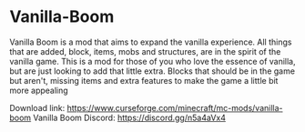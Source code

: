 # Vanilla-Boom
Vanilla Boom is a mod that aims to expand the vanilla experience. All things that are added, block, items, mobs and structures, are in the spirit of the vanilla game. This is a mod for those of you who love the essence of vanilla, but are just looking to add that little extra. Blocks that should be in the game but aren't, missing items and extra features to make the game a little bit more appealing

Download link: https://www.curseforge.com/minecraft/mc-mods/vanilla-boom
Vanilla Boom Discord: https://discord.gg/n5a4aVx4